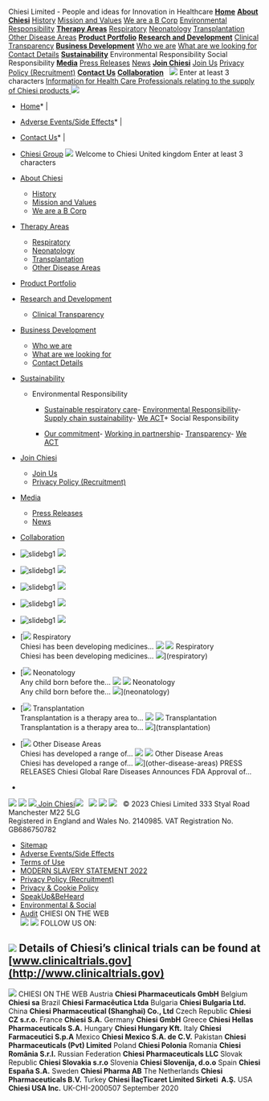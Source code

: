 
Chiesi Limited - People and ideas for Innovation in Healthcare
[**Home**](home)
[**About Chiesi**](about-chiesi)
[History](history-of-chiesi)
[Mission and Values](mission-and-values) 
[We are a B Corp](we-are-a-b-corp)
[Environmental Responsibility](#)
[**Therapy Areas**](therapy-areas)
[Respiratory](respiratory) 
[Neonatology](neonatology) 
[Transplantation](transplantation) 
[Other Disease Areas](other-disease-areas) 
[**Product Portfolio**](product-portfolio)
[**Research and Development**](research-and-development)
[Clinical Transparency](clinical-transparency)
[**Business Development**](business-development)
[Who we are](who-we-are)
[What are we looking for](what-are-we-looking-for)
[Contact Details](business-development-contact)
[**Sustainability**](sustainability)
Environmental Responsibility
Social Responsibility
[**Media**](#)
[Press Releases](press-releases)
[News](news)
[**Join Chiesi**](join-chiesi)
[Join Us](job-opportunities)
[Privacy Policy (Recruitment)](privacy-policy-recruitment)
[**Contact Us**](contact-us)
[**Collaboration**](collaboration)
 
![](img/icon_search.png)
Enter at least 3 characters
[Information for Health Care Professionals relating to the supply of Chiesi products
 ![](https://www.chiesi.uk.com/img/arr-right-pat.png)](https://www.chiesi.uk.com/supply-of-chiesi-products)
* [Home](https://www.chiesi.uk.com/home)* |
* [Adverse Events/Side Effects](https://www.chiesi.uk.com/adverse-eventsside-effects)* |
* [Contact Us](https://www.chiesi.uk.com/contact-us)* |
* [Chiesi Group](#0)  ![](https://www.chiesi.uk.com/img/world.png)
 Welcome to Chiesi 
United kingdom
Enter at least 3 characters
* [About Chiesi](https://www.chiesi.uk.com/about-chiesi)
	+ [History](https://www.chiesi.uk.com/history-of-chiesi)
	+ [Mission and Values](https://www.chiesi.uk.com/mission-and-values)
	+ [We are a B Corp](https://www.chiesi.uk.com/we-are-a-b-corp)
* [Therapy Areas](https://www.chiesi.uk.com/therapy-areas)
	+ [Respiratory](https://www.chiesi.uk.com/respiratory)
	+ [Neonatology](https://www.chiesi.uk.com/neonatology)
	+ [Transplantation](https://www.chiesi.uk.com/transplantation)
	+ [Other Disease Areas](https://www.chiesi.uk.com/other-disease-areas)
* [Product Portfolio](https://www.chiesi.uk.com/product-portfolio)
* [Research and Development](https://www.chiesi.uk.com/research-and-development)
	+ [Clinical Transparency](https://www.chiesi.uk.com/clinical-transparency)
* [Business Development](https://www.chiesi.uk.com/business-development)
	+ [Who we are](https://www.chiesi.uk.com/who-we-are)
	+ [What are we looking for](https://www.chiesi.uk.com/what-are-we-looking-for)
	+ [Contact Details](https://www.chiesi.uk.com/business-development-contact)
* [Sustainability](https://www.chiesi.uk.com/sustainability)
	+ Environmental Responsibility
	
		- [Sustainable respiratory care](https://www.chiesi.uk.com/sustainable-respiratory-care)- [Environmental Responsibility](environmental-responsibility)- [Supply chain sustainability](https://www.chiesi.uk.com/supply-chain-sustainability)- [We ACT](https://www.chiesi.uk.com/we-act)+ Social Responsibility
	
		- [Our commitment](https://www.chiesi.uk.com/our-commitment)- [Working in partnership](https://www.chiesi.uk.com/working-in-partnership)- [Transparency](https://www.chiesi.uk.com/transparency)- [We ACT](https://www.chiesi.uk.com/we-act)
* [Join Chiesi](https://www.chiesi.uk.com/join-chiesi)
	+ [Join Us](https://www.chiesi.uk.com/job-opportunities)
	+ [Privacy Policy (Recruitment)](https://www.chiesi.uk.com/privacy-policy-recruitment)
* [Media](https://www.chiesi.uk.com/press-releases)
	+ [Press Releases](https://www.chiesi.uk.com/press-releases)
	+ [News](https://www.chiesi.uk.com/news)
* [Collaboration](https://www.chiesi.uk.com/collaboration)
* ![slidebg1](images/dummy.png)
![](images/dummy.png)
* ![slidebg1](images/dummy.png)
![](images/dummy.png)
* ![slidebg1](images/dummy.png)
![](images/dummy.png)
* ![slidebg1](images/dummy.png)
![](images/dummy.png)
* ![slidebg1](images/dummy.png)
![](images/dummy.png)
 
* [![](https://www.chiesi.uk.com/img/aree/loghi/off/icon_polmoini_B.png)
 Respiratory  
 Chiesi has been developing medicines... 
![](https://www.chiesi.uk.com/img/btnaree.png)
![](https://www.chiesi.uk.com/img/aree/loghi/on/icon_polmoini_B.png)
 Respiratory  
 Chiesi has been developing medicines... 
[![](img/btnaree.png)](https://www.chiesi.uk.com/respiratory)](respiratory)
* [![](https://www.chiesi.uk.com/img/aree/loghi/off/icon_neonato_B.png)
 Neonatology  
 Any child born before the... 
![](https://www.chiesi.uk.com/img/btnaree.png)
![](https://www.chiesi.uk.com/img/aree/loghi/on/icon_neonato_B.png)
 Neonatology  
 Any child born before the... 
[![](img/btnaree.png)](https://www.chiesi.uk.com/neonatology)](neonatology)
* [![](https://www.chiesi.uk.com/img/aree/loghi/off/icon_trans_B.png)
 Transplantation  
 Transplantation is a therapy area to... 
![](https://www.chiesi.uk.com/img/btnaree.png)
![](https://www.chiesi.uk.com/img/aree/loghi/on/icon_trans_B.png)
 Transplantation  
 Transplantation is a therapy area to... 
[![](img/btnaree.png)](https://www.chiesi.uk.com/transplantation)](transplantation)
* [![](https://www.chiesi.uk.com/img/aree/loghi/off/icon_other_de.png)
 Other Disease Areas  
 Chiesi has developed a range of... 
![](https://www.chiesi.uk.com/img/btnaree.png)
![](https://www.chiesi.uk.com/img/aree/loghi/on/icon_other_de.png)
 Other Disease Areas  
 Chiesi has developed a range of... 
[![](img/btnaree.png)](https://www.chiesi.uk.com/other-disease-areas)](other-disease-areas)
 PRESS RELEASES 
 Chiesi Global Rare Diseases Announces FDA Approval of... 
 - 
[![](https://www.chiesi.uk.com/img/btnboxnews.png)](https://www.chiesi.uk.com/img/news/641_lamzede-fda-approval-press-release-approved.pdf)
![](https://www.chiesi.uk.com/img/custombox/home/33_cover_video_about.jpg)
[![](https://www.chiesi.uk.com/img/custombox/home/53_fxsgawhsjc.jpg)
Join Chiesi![](https://www.chiesi.com/img/btnricerca.png)](https://www.chiesi.uk.com/join-chiesi)
 
[![](https://www.chiesi.uk.com/img/custombox/home/94_banner_hp_en.jpg)](https://www.chiesi.uk.com/we-act)
![](https://www.chiesi.uk.com/img/custombox/home/24_ukbuilding-outside.jpg)
[![](https://www.chiesi.uk.com/img/custombox/home/92_15_home_page_banne-copia.jpg)](https://www.chiesi.uk.com/pdf/Chiesi_A&S_Report_2021_EN_Long_Digital_v.6.0.pdf)
 
 © 2023 Chiesi Limited 
 333 Styal Road Manchester M22 5LG  
 Registered in England and Wales No. 2140985. VAT Registration No. GB686750782  
* [Sitemap](https://www.chiesi.uk.com/sitemap)
* [Adverse Events/Side Effects](https://www.chiesi.uk.com/adverse-eventsside-effects)
* [Terms of Use](https://www.chiesi.uk.com/terms-of-use)
* [MODERN SLAVERY STATEMENT 2022](https://www.chiesi.uk.com/pdf/Modern_Slavery_Statement_2022.pdf)
* [Privacy Policy (Recruitment)](https://www.chiesi.uk.com/privacy-policy-recruitment)
* [Privacy & Cookie Policy](https://www.chiesi.uk.com/privacy-policy)
* [SpeakUp&BeHeard](https://www.chiesi.uk.com/speakupbeheard)
* [Environmental & Social](https://www.chiesi.uk.com/environmental-social-policy)
* [Audit](https://www.chiesi.uk.com/audit)
 CHIESI ON THE WEB  
[![](https://www.chiesi.uk.com/img/mappa.png)](#modal)
![](https://www.chiesi.uk.com/img/logofooter.png)
 FOLLOW US ON:
 
![](https://www.chiesi.uk.com//img/linkedin.png)
 Details of Chiesi’s clinical trials can be found at [www.clinicaltrials.gov](http://www.clinicaltrials.gov)
 - 
![](https://www.chiesi.uk.com/img/close.png)
CHIESI ON THE WEB
 Austria 
**Chiesi Pharmaceuticals GmbH**
 Belgium 
**Chiesi sa**
 Brazil 
**Chiesi Farmacêutica Ltda**
 Bulgaria 
**Chiesi Bulgaria Ltd.**
 China 
**Chiesi Pharmaceutical (Shanghai) Co., Ltd**
 Czech Republic 
**Chiesi CZ s.r.o.**
 France 
**Chiesi S.A.**
 Germany 
**Chiesi GmbH**
 Greece 
**Chiesi Hellas Pharmaceuticals S.A.**
 Hungary 
**Chiesi Hungary Kft.**
 Italy 
**Chiesi Farmaceutici S.p.A**
 Mexico 
**Chiesi Mexico S.A. de C.V.**
 Pakistan 
**Chiesi Pharmaceuticals (Pvt) Limited**
 Poland 
**Chiesi Polonia**
 Romania 
**Chiesi România S.r.l.**
 Russian Federation 
**Chiesi Pharmaceuticals LLC**
 Slovak Republic 
**Chiesi Slovakia s.r.o**
 Slovenia 
**Chiesi Slovenija, d.o.o**
 Spain 
**Chiesi España S.A.**
 Sweden 
**Chiesi Pharma AB**
 The Netherlands 
**Chiesi Pharmaceuticals B.V.**
 Turkey 
**Chiesi İlaçTicaret Limited Sirketi  A.Ş.**
 USA 
**Chiesi USA Inc.**
UK-CHI-2000507 September 2020
